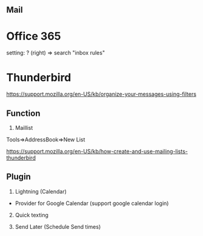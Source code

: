 Mail
----

# Office 365
setting: ? (right) => search "inbox rules"


# Thunderbird
<https://support.mozilla.org/en-US/kb/organize-your-messages-using-filters>

## Function
1. Maillist

Tools=>AddressBook=>New List

<https://support.mozilla.org/en-US/kb/how-create-and-use-mailing-lists-thunderbird>


## Plugin
1. Lightning (Calendar)
+ Provider for Google Calendar (support google calendar login)

2. Quick texting

3. Send Later (Schedule Send times)



